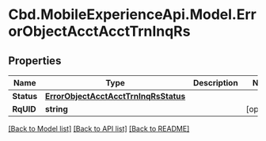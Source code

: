 # Cbd.MobileExperienceApi.Model.ErrorObjectAcctAcctTrnInqRs

## Properties

Name | Type | Description | Notes
------------ | ------------- | ------------- | -------------
**Status** | [**ErrorObjectAcctAcctTrnInqRsStatus**](ErrorObjectAcctAcctTrnInqRsStatus.md) |  | 
**RqUID** | **string** |  | [optional] 

[[Back to Model list]](../README.md#documentation-for-models) [[Back to API list]](../README.md#documentation-for-api-endpoints) [[Back to README]](../README.md)

